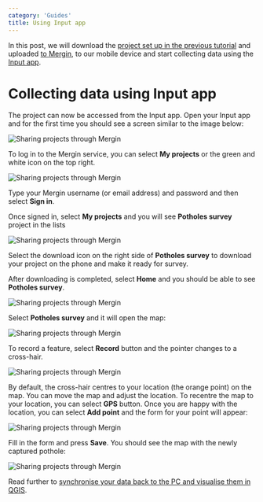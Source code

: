 ```yaml
---
category: 'Guides'
title: Using Input app
---
```


In this post, we will download the [project set up in the previous tutorial](./qgis-new-project) and uploaded [to Mergin](./data-transfer.html), to our mobile device and start collecting data using the [Input app](https://inputapp.io).


# Collecting data using Input app

The project can now be accessed from the Input app. Open your Input app and for the first time you should see a screen similar to the image below:

![Sharing projects through Mergin](/images/tutorials/input_basic_input-1.png)

To log in to the Mergin service, you can select **My projects** or the green and white icon on the top right.

![Sharing projects through Mergin](/images/tutorials/input_basic_input-2.png)

Type your Mergin username (or email address) and password and then select **Sign in**.

Once signed in, select **My projects** and you will see **Potholes survey** project in the lists

![Sharing projects through Mergin](/images/tutorials/input_basic_input-3.png)

Select the download icon on the right side of **Potholes survey** to download your project on the phone and make it ready for survey.

After downloading is completed, select **Home** and you should be able to see **Potholes survey**.

![Sharing projects through Mergin](/images/tutorials/input_basic_input-4.png)

Select **Potholes survey** and it will open the map:

![Sharing projects through Mergin](/images/tutorials/input_basic_input-5.png)

To record a feature, select **Record** button and the pointer changes to a cross-hair.

![Sharing projects through Mergin](/images/tutorials/input_basic_input-6.png)

By default, the cross-hair centres to your location (the orange point) on the map. You can move the map and adjust the location. To recentre the map to your location, you can select **GPS** button. Once you are happy with the location, you can select **Add point** and the form for your point will appear:

![Sharing projects through Mergin](/images/tutorials/input_basic_input-7.png)

Fill in the form and press **Save**. You should see the map with the newly captured pothole:

![Sharing projects through Mergin](/images/tutorials/input_basic_input-8.png)

Read further to [synchronise your data back to the PC and visualise them in QGIS](./data-sync.html).
